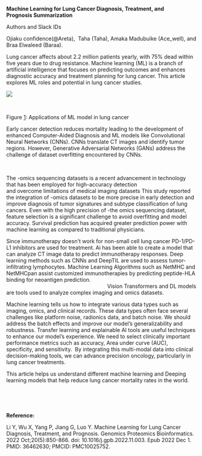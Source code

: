 ****Machine Learning for Lung Cancer Diagnosis, Treatment, and Prognosis Summarization****

Authors and Slack IDs

Ojiaku confidence(@Areta),  Taha (Taha), Amaka Madubuike (Ace\_well), and Braa Elwaleed (Baraa).

Lung cancer affects about 2.2 million patients yearly, with 75% dead within five years due to drug resistance. Machine learning (ML) is a branch of artificial intelligence that focuses on predicting outcomes and enhances diagnostic accuracy and treatment planning for lung cancer. This article explores ML roles and potential in lung cancer studies.

![](blob:https://gdoc2md.com/0bac0c7d-1f07-486b-9663-66bedf9de55c)

 

Figure [1](): Applications of ML model in lung cancer    

Early cancer detection reduces mortality leading to the development of enhanced Computer-Aided Diagnosis and ML models like Convolutional Neural Networks (CNNs). CNNs translate CT images and identify tumor regions. However, Generative Adversarial Networks (GANs) address the challenge of dataset overfitting encountered by CNNs.

 

The -omics sequencing datasets is a recent advancement in technology that has been employed for high-accuracy detection and overcome limitations of medical imaging datasets This study reported the integration of -omics datasets to be more precise in early detection and improve diagnosis of tumor signatures and subtype classification of lung cancers. Even with the high precision of -the omics sequencing dataset, feature selection is a significant challenge to avoid overfitting and model accuracy. Survival prediction has acquired greater prediction power with machine learning as compared to traditional physicians. 

Since immunotherapy doesn't work for non-small cell lung cancer PD-1/PD-L1 inhibitors are used for treatment. Ai has been able to create a model that can analyze CT image data to predict immunotherapy responses. Deep learning methods such as CNNs and DeepTIL are used to assess tumor-infiltrating lymphocytes. Machine Learning Algorithms such as NetMHC and NetMHCpan assist customized immunotherapies by predicting peptide-HLA binding for neoantigen prediction.                                                                                                                                           Vision Transformers and DL models are tools used to analyze complex imaging and omics datasets.

Machine learning tells us how to integrate various data types such as imaging, omics, and clinical records. These data types often face several challenges like platform noise, radionics data, and batch noise. We should address the batch effects and improve our model’s generalizability and robustness. Transfer learning and explainable AI tools are useful techniques to enhance our model’s experience. We need to select clinically important performance metrics such as accuracy, Area under curve (AUC), specificity, and sensitivity.  By integrating this multi-modal data into clinical decision-making tools, we can advance precision oncology, particularly in lung cancer treatments.

This article helps us understand different machine learning and Deeping learning models that help reduce lung cancer mortality rates in the world.

 

 

****Reference:****

Li Y, Wu X, Yang P, Jiang G, Luo Y. Machine Learning for Lung Cancer Diagnosis, Treatment, and Prognosis. Genomics Proteomics Bioinformatics. 2022 Oct;20(5):850-866. doi: 10.1016/j.gpb.2022.11.003. Epub 2022 Dec 1. PMID: 36462630; PMCID: PMC10025752.

 
